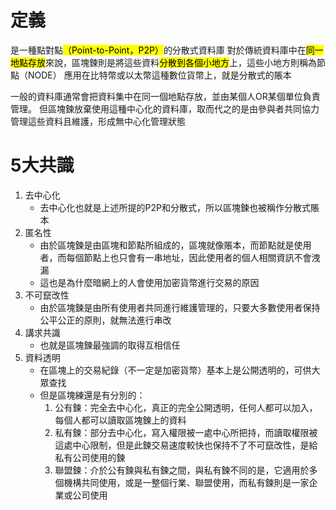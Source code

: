 # 定義
是一種點對點<mark>（Point-to-Point，P2P）</mark>的分散式資料庫
對於傳統資料庫中在<mark>同一地點存放</mark>來說，區塊鍊則是將這些資料<mark>分散到各個小地方</mark>上，這些小地方則稱為節點（NODE）
應用在比特幣或以太幣這種數位貨幣上，就是分散式的賬本

一般的資料庫通常會把資料集中在同一個地點存放，並由某個人OR某個單位負責管理。
但區塊鍊放棄使用這種中心化的資料庫，取而代之的是由參與者共同協力管理這些資料且維護，形成無中心化管理狀態
# 5大共識
1. 去中心化
	- 去中心化也就是上述所提的P2P和分散式，所以區塊鍊也被稱作分散式賬本
2. 匿名性
	- 由於區塊鍊是由區塊和節點所組成的，區塊就像賬本，而節點就是使用者，而每個節點上也只會有一串地址，因此使用者的個人相關資訊不會洩漏
	- 這也是為什麼暗網上的人會使用加密貨幣進行交易的原因
3. 不可竄改性
 	- 由於區塊鍊是由所有使用者共同進行維護管理的，只要大多數使用者保持公平公正的原則，就無法進行串改
4. 講求共識
 	- 也就是區塊鍊最強調的取得互相信任
5. 資料透明
	- 在區塊上的交易紀錄（不一定是加密貨幣）基本上是公開透明的，可供大眾查找
	- 但是區塊練還是有分別的：
		1. 公有鍊：完全去中心化，真正的完全公開透明，任何人都可以加入，每個人都可以讀取區塊鍊上的資料
		2. 私有鍊：部分去中心化，寫入權限被一處中心所把持，而讀取權限被這處中心限制，但是此鍊交易速度較快也保持不了不可竄改性，是給私有公司使用的鍊
		3. 聯盟鍊：介於公有鍊與私有鍊之間，與私有鍊不同的是，它適用於多個機構共同使用，或是一整個行業、聯盟使用，而私有鍊則是一家企業或公司使用
